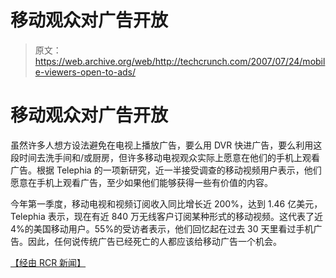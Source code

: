 # 移动观众对广告开放

> 原文：<https://web.archive.org/web/http://techcrunch.com/2007/07/24/mobile-viewers-open-to-ads/>

# 移动观众对广告开放

虽然许多人想方设法避免在电视上播放广告，要么用 DVR 快进广告，要么利用这段时间去洗手间和/或厨房，但许多移动电视观众实际上愿意在他们的手机上观看广告。根据 Telephia 的一项新研究，近一半接受调查的移动视频用户表示，他们愿意在手机上观看广告，至少如果他们能够获得一些有价值的内容。

今年第一季度，移动电视和视频订阅收入同比增长近 200%，达到 1.46 亿美元，Telephia 表示，现在有近 840 万无线客户订阅某种形式的移动视频。这代表了近 4%的美国移动用户。55%的受访者表示，他们回忆起在过去 30 天里看过手机广告。因此，任何说传统广告已经死亡的人都应该给移动广告一个机会。

[【经由 RCR 新闻】](https://web.archive.org/web/20130628153831/http://www.rcrnews.com/apps/pbcs.dll/article?AID=/20070723/FREE/70720011/1008/allnews)